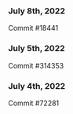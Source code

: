 ### July 8th, 2022

Commit #18441

### July 5th, 2022

Commit #314353


### July 4th, 2022

Commit #72281
